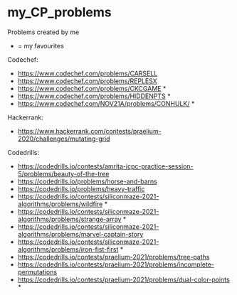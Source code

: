 # my_CP_problems
Problems created by me
* = my favourites

Codechef:
- https://www.codechef.com/problems/CARSELL
- https://www.codechef.com/problems/REPLESX
- https://www.codechef.com/problems/CKCGAME *
- https://www.codechef.com/problems/HIDDENPTS *
- https://www.codechef.com/NOV21A/problems/CONHULK/ *

Hackerrank: 
- https://www.hackerrank.com/contests/praelium-2020/challenges/mutating-grid

Codedrills:
- https://codedrills.io/contests/amrita-icpc-practice-session-5/problems/beauty-of-the-tree
- https://codedrills.io/problems/horse-and-barns
- https://codedrills.io/problems/heavy-traffic
- https://codedrills.io/contests/siliconmaze-2021-algorithms/problems/wildfire *
- https://codedrills.io/contests/siliconmaze-2021-algorithms/problems/strange-array *
- https://codedrills.io/contests/siliconmaze-2021-algorithms/problems/marvel-captain-story
- https://codedrills.io/contests/siliconmaze-2021-algorithms/problems/iron-fist-first *
- https://codedrills.io/contests/praelium-2021/problems/tree-paths 
- https://codedrills.io/contests/praelium-2021/problems/incomplete-permutations
- https://codedrills.io/contests/praelium-2021/problems/dual-color-points *
